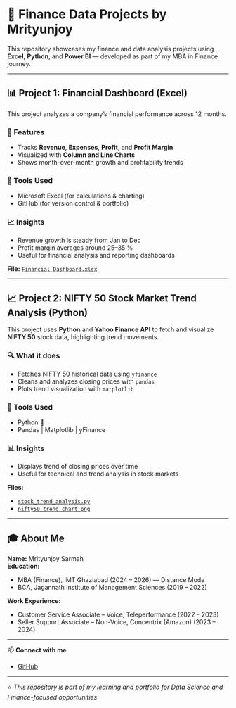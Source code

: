 # 💼 Finance Data Projects by Mrityunjoy

This repository showcases my finance and data analysis projects using **Excel**, **Python**, and **Power BI** — developed as part of my MBA in Finance journey.

---

## 📊 Project 1: Financial Dashboard (Excel)

This project analyzes a company’s financial performance across 12 months.

### 🧩 Features
- Tracks **Revenue**, **Expenses**, **Profit**, and **Profit Margin**
- Visualized with **Column and Line Charts**
- Shows month-over-month growth and profitability trends

### 🧮 Tools Used
- Microsoft Excel (for calculations & charting)
- GitHub (for version control & portfolio)

### 📈 Insights
- Revenue growth is steady from Jan to Dec  
- Profit margin averages around 25–35 %  
- Useful for financial analysis and reporting dashboards  

**File:** [`Financial_Dashboard.xlsx`](./Financial_Dashboard.xlsx)

---

## 📈 Project 2: NIFTY 50 Stock Market Trend Analysis (Python)

This project uses **Python** and **Yahoo Finance API** to fetch and visualize **NIFTY 50** stock data, highlighting trend movements.

### 🔍 What it does
- Fetches NIFTY 50 historical data using `yfinance`
- Cleans and analyzes closing prices with `pandas`
- Plots trend visualization with `matplotlib`

### 🧮 Tools Used
- Python 🐍  
- Pandas | Matplotlib | yFinance

### 📊 Insights
- Displays trend of closing prices over time  
- Useful for technical and trend analysis in stock markets  

**Files:**  
- [`stock_trend_analysis.py`](./stock_trend_analysis.py)  
- [`nifty50_trend_chart.png`](./nifty50_trend_chart.png)

---

## 🎓 About Me

**Name:** Mrityunjoy Sarmah  
**Education:**  
- MBA (Finance), IMT Ghaziabad (2024 – 2026) — Distance Mode  
- BCA, Jagannath Institute of Management Sciences (2019 – 2022)

**Work Experience:**  
- Customer Service Associate – Voice, Teleperformance (2022 – 2023)  
- Seller Support Associate – Non-Voice, Concentrix (Amazon) (2023 – 2024)

---

📫 **Connect with me**  

- [GitHub](https://github.com/mrityunjoy108)

---

⭐ *This repository is part of my learning and portfolio for Data Science and Finance-focused opportunities*
